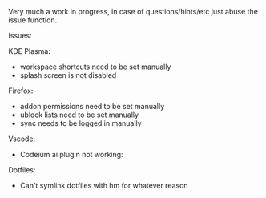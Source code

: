 Very much a work in progress, in case of questions/hints/etc just abuse the issue function.

Issues:

KDE Plasma:

- workspace shortcuts need to be set manually
- splash screen is not disabled

Firefox:

- addon permissions need to be set manually
- ublock lists need to be set manually
- sync needs to be logged in manually

Vscode:

- Codeium ai plugin not working:

Dotfiles:

- Can't symlink dotfiles with hm for whatever reason
